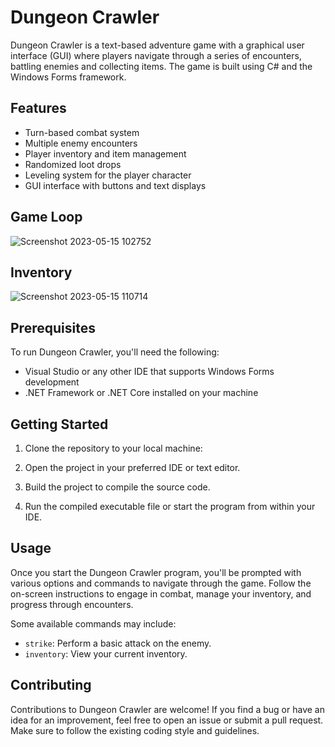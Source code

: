 # Dungeon Crawler

Dungeon Crawler is a text-based adventure game with a graphical user interface (GUI) where players navigate through a series of encounters, battling enemies and collecting items. The game is built using C# and the Windows Forms framework.

## Features

- Turn-based combat system
- Multiple enemy encounters
- Player inventory and item management
- Randomized loot drops
- Leveling system for the player character
- GUI interface with buttons and text displays

## Game Loop
![Screenshot 2023-05-15 102752](https://github.com/yamishy/roguelike-dungeon-crawler/assets/91228120/2bc65fb1-d0bb-4d0c-8c79-88187ef16371)

## Inventory
![Screenshot 2023-05-15 110714](https://github.com/yamishy/roguelike-dungeon-crawler/assets/91228120/1b60bbc7-4b79-4ada-8f1d-cf6ba573c598)

## Prerequisites

To run Dungeon Crawler, you'll need the following:

- Visual Studio or any other IDE that supports Windows Forms development
- .NET Framework or .NET Core installed on your machine

## Getting Started

1. Clone the repository to your local machine:

2. Open the project in your preferred IDE or text editor.

3. Build the project to compile the source code.

4. Run the compiled executable file or start the program from within your IDE.

## Usage

Once you start the Dungeon Crawler program, you'll be prompted with various options and commands to navigate through the game. Follow the on-screen instructions to engage in combat, manage your inventory, and progress through encounters.

Some available commands may include:

- `strike`: Perform a basic attack on the enemy.
- `inventory`: View your current inventory.

## Contributing

Contributions to Dungeon Crawler are welcome! If you find a bug or have an idea for an improvement, feel free to open an issue or submit a pull request. Make sure to follow the existing coding style and guidelines.


